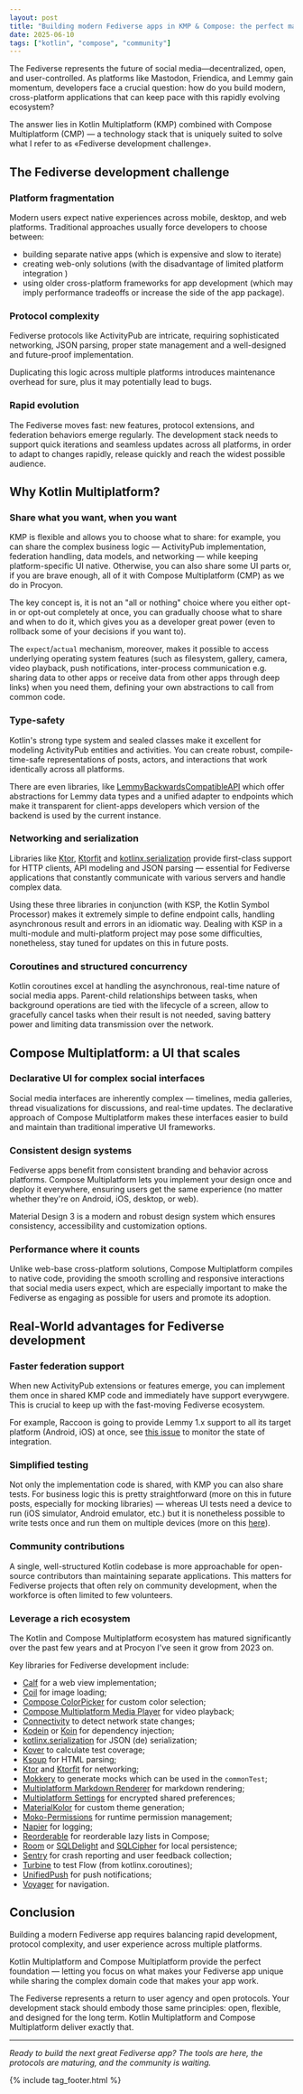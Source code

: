 ```yaml
---
layout: post
title: "Building modern Fediverse apps in KMP & Compose: the perfect match"
date: 2025-06-10
tags: ["kotlin", "compose", "community"]
---
```


The Fediverse represents the future of social media—decentralized, open, and user-controlled. As
platforms like Mastodon, Friendica, and Lemmy gain momentum, developers face a crucial question:
how do you build modern, cross-platform applications that can keep pace with this rapidly evolving
ecosystem?

The answer lies in Kotlin Multiplatform (KMP) combined with Compose Multiplatform (CMP) — a
technology stack that is uniquely suited to solve what I refer to as «Fediverse development
challenge».

## The Fediverse development challenge

### Platform fragmentation

Modern users expect native experiences across mobile, desktop, and web platforms. Traditional
approaches usually force developers to choose between:

- building separate native apps (which is expensive and slow to iterate)
- creating web-only solutions (with the disadvantage of limited platform integration )
- using older cross-platform frameworks for app development (which may imply performance tradeoffs
  or increase the side of the app package).

### Protocol complexity

Fediverse protocols like ActivityPub are intricate, requiring sophisticated networking, JSON
parsing, proper state management and a well-designed and future-proof implementation.

Duplicating this logic across multiple platforms introduces maintenance overhead for sure, plus it
may potentially lead to bugs.

### Rapid evolution

The Fediverse moves fast: new features, protocol extensions, and federation behaviors emerge
regularly. The development stack needs to support quick iterations and seamless updates across
all platforms, in order to adapt to changes rapidly, release quickly and reach the widest possible
audience.

## Why Kotlin Multiplatform?

### Share what you want, when you want

KMP is flexible and allows you to choose what to share: for example, you can share the complex
business logic — ActivityPub implementation, federation handling, data models, and networking —
while keeping platform-specific UI native. Otherwise, you can also share some UI parts or, if you
are brave enough, all of it with Compose Multiplatform (CMP) as we do in Procyon.

The key concept is, it is not an "all or nothing" choice where you either opt-in or opt-out
completely at once, you can gradually choose what to share and when to do it, which gives you as a
developer great power (even to rollback some of your decisions if you want to).

The `expect`/`actual` mechanism, moreover, makes it possible to access underlying operating system
features (such as filesystem, gallery, camera, video playback, push notifications, inter-process
communication e.g. sharing data to other apps or receive data from other apps through deep links)
when you need them, defining your own abstractions to call from common code.

### Type-safety

Kotlin's strong type system and sealed classes make it excellent for modeling ActivityPub entities
and activities. You can create robust, compile-time-safe representations of posts, actors, and
interactions that work identically across all platforms.

There are even libraries,
like [LemmyBackwardsCompatibleAPI](https://github.com/MV-GH/LemmyBackwardsCompatibleAPI) which offer
abstractions for Lemmy data types and a unified adapter to endpoints which make it transparent for
client-apps developers which version of the backend is used by the current instance.

### Networking and serialization

Libraries like [Ktor](https://ktor.io/), [Ktorfit](https://foso.github.io/Ktorfit/) and
[kotlinx.serialization](https://github.com/Kotlin/kotlinx.serialization) provide first-class
support for HTTP clients, API modeling and JSON parsing — essential for Fediverse applications that
constantly communicate with various servers and handle complex data.

Using these three libraries in conjunction (with KSP, the Kotlin Symbol Processor) makes it
extremely simple to define endpoint calls, handling asynchronous result and errors in an idiomatic
way. Dealing with KSP in a multi-module and multi-platform project may pose some difficulties,
nonetheless, stay tuned for updates on this in future posts.

### Coroutines and structured concurrency

Kotlin coroutines excel at handling the asynchronous, real-time nature of social media
apps. Parent-child relationships between tasks, when background operations are tied with the
lifecycle of a screen, allow to gracefully cancel tasks when their result is not needed, saving
battery power and limiting data transmission over the network.

## Compose Multiplatform: a UI that scales

### Declarative UI for complex social interfaces

Social media interfaces are inherently complex — timelines, media galleries, thread
visualizations for discussions, and real-time updates. The declarative approach of Compose
Multiplatform makes these interfaces easier to build and maintain than traditional imperative UI
frameworks.

### Consistent design systems

Fediverse apps benefit from consistent branding and behavior across platforms. Compose Multiplatform
lets you implement your design once and deploy it everywhere, ensuring users get the same
experience (no matter whether they're on Android, iOS, desktop, or web).

Material Design 3 is a modern and robust design system which ensures consistency, accessibility and
customization options.

### Performance where it counts

Unlike web-base cross-platform solutions, Compose Multiplatform compiles to native code, providing
the smooth scrolling and responsive interactions that social media users expect, which are
especially important to make the Fediverse as engaging as possible for users and promote its
adoption.

## Real-World advantages for Fediverse development

### Faster federation support

When new ActivityPub extensions or features emerge, you can implement them once in shared KMP
code and immediately have support everywgere. This is crucial to keep up with the
fast-moving Fediverse ecosystem.

For example, Raccoon is going to provide Lemmy 1.x support to all its target platform (Android, iOS)
at once, see [this issue](https://github.com/LiveFastEatTrashRaccoon/RaccoonForLemmy/issues/349) to
monitor the state of integration.

### Simplified testing

Not only the implementation code is shared, with KMP you can also share tests. For business logic
this is pretty straightforward (more on this in future posts, especially for mocking libraries) —
whereas UI tests need a device to run (iOS simulator, Android emulator, etc.) but it is nonetheless
possible to write tests once and run them on multiple devices (more on
this [here](https://www.jetbrains.com/help/kotlin-multiplatform-dev/compose-test.html)).

### Community contributions

A single, well-structured Kotlin codebase is more approachable for open-source contributors than
maintaining separate applications. This matters for Fediverse projects that often rely on community
development, when the workforce is often limited to few volunteers.

### Leverage a rich ecosystem

The Kotlin and Compose Multiplatform ecosystem has matured significantly over the past few years and
at Procyon I've seen it grow from 2023 on.

Key libraries for Fediverse development include:

- [Calf](https://github.com/MohamedRejeb/Calf) for a web view implementation;
- [Coil](https://github.com/coil-kt/coil) for image loading;
- [Compose ColorPicker](https://github.com/skydoves/colorpicker-compose) for custom color selection;
- [Compose Multiplatform Media Player](https://github.com/Chaintech-Network/ComposeMultiplatformMediaPlayer)
  for video playback;
- [Connectivity](https://github.com/jordond/connectivity) to detect network state changes;
- [Kodein](https://github.com/kosi-libs/Kodein)
  or [Koin](https://insert-koin.io/docs/reference/koin-mp/kmp/) for dependency injection;
- [kotlinx.serialization](https://github.com/Kotlin/kotlinx.serialization) for JSON (de)
  serialization;
- [Kover](https://github.com/Kotlin/kotlinx-kover) to calculate test coverage;
- [Ksoup](https://github.com/MohamedRejeb/Ksoup) for HTML parsing;
- [Ktor](https://ktor.io/) and [Ktorfit](https://foso.github.io/Ktorfit) for networking;
- [Mokkery](https://mokkery.dev/) to generate mocks which can be used in the `commonTest`;
- [Multiplatform Markdown Renderer](https://github.com/mikepenz/multiplatform-markdown-renderer) for
  markdown rendering;
- [Multiplatform Settings](https://github.com/russhwolf/multiplatform-settings) for encrypted shared
  preferences;
- [MaterialKolor](https://github.com/jordond/MaterialKolor) for custom theme generation;
- [Moko-Permissions](https://github.com/icerockdev/moko-permissions) for runtime permission
  management;
- [Napier](https://github.com/AAkira/Napier) for logging;
- [Reorderable](https://github.com/Calvin-LL/Reorderable) for reorderable lazy lists in Compose;
- [Room](https://developer.android.com/kotlin/multiplatform/room)
  or [SQLDelight](https://github.com/cashapp/sqldelight)
  and [SQLCipher](https://github.com/sqlcipher/sqlcipher) for local persistence;
- [Sentry](https://sentry.io) for crash reporting and user feedback collection;
- [Turbine](https://github.com/cashapp/turbine) to test Flow (from kotlinx.coroutines);
- [UnifiedPush](https://unifiedpush.org) for push notifications;
- [Voyager](https://voyager.adriel.cafe/) for navigation.

## Conclusion

Building a modern Fediverse app requires balancing rapid development, protocol complexity,
and user experience across multiple platforms.

Kotlin Multiplatform and Compose Multiplatform provide the perfect foundation — letting you focus on
what makes your Fediverse app unique while sharing the complex domain code that makes your app work.

The Fediverse represents a return to user agency and open protocols. Your development stack should
embody those same principles: open, flexible, and designed for the long term. Kotlin Multiplatform
and Compose Multiplatform deliver exactly that.

--- 

*Ready to build the next great Fediverse app? The tools are here, the protocols are maturing, and
the community is waiting.*

{% include tag_footer.html %}
